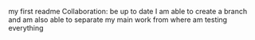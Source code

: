 my first readme
Collaboration: be up to date
I am able to create a branch and am also able to separate my main work from where am testing everything
